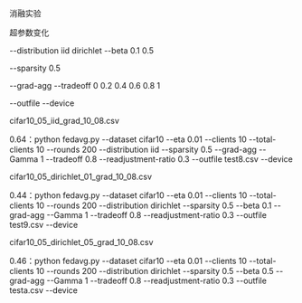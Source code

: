 消融实验

超参数变化

--distribution iid dirichlet
--beta 0.1 0.5

--sparsity 0.5

--grad-agg
--tradeoff 0 0.2 0.4 0.6 0.8 1

--outfile
--device





cifar10_05_iid_grad_10_08.csv

0.64：python fedavg.py --dataset cifar10 --eta 0.01 --clients 10 --total-clients 10 --rounds 200 --distribution iid --sparsity 0.5 --grad-agg --Gamma 1 --tradeoff 0.8 --readjustment-ratio 0.3 --outfile test8.csv --device

cifar10_05_dirichlet_01_grad_10_08.csv

0.44：python fedavg.py --dataset cifar10 --eta 0.01 --clients 10 --total-clients 10 --rounds 200 --distribution dirichlet --sparsity 0.5 --beta 0.1 --grad-agg --Gamma 1 --tradeoff 0.8 --readjustment-ratio 0.3 --outfile test9.csv --device

cifar10_05_dirichlet_05_grad_10_08.csv

0.46：python fedavg.py --dataset cifar10 --eta 0.01 --clients 10 --total-clients 10 --rounds 200 --distribution dirichlet --sparsity 0.5 --beta 0.5 --grad-agg --Gamma 1 --tradeoff 0.8 --readjustment-ratio 0.3 --outfile testa.csv --device